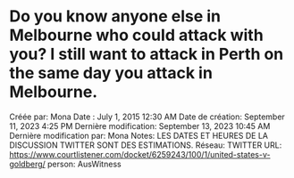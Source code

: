 # Do you know anyone else in Melbourne who couId attack with you? I still want to attack in Perth on the same day you attack in Melbourne.

Créée par: Mona
Date : July 1, 2015 12:30 AM
Date de création: September 11, 2023 4:25 PM
Dernière modification: September 13, 2023 10:45 AM
Dernière modification par: Mona
Notes: LES DATES ET HEURES DE LA DISCUSSION TWITTER SONT DES ESTIMATIONS.
Réseau: TWITTER
URL: https://www.courtlistener.com/docket/6259243/100/1/united-states-v-goldberg/
person: AusWitness